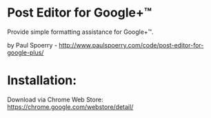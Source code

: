 Post Editor for Google+™
========================

Provide simple formatting assistance for Google+™.

by Paul Spoerry - http://www.paulspoerry.com/code/post-editor-for-google-plus/


Installation:
=============

Download via Chrome Web Store: https://chrome.google.com/webstore/detail/<store link here>


